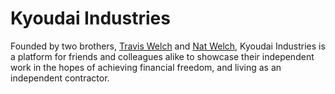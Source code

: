 # Kyoudai Industries

Founded by two brothers, [Travis Welch](https://twitter.com/theweirdwelch) and [Nat Welch](https://twitter.com/icco), Kyoudai Industries is a platform for friends and colleagues alike to showcase their independent work in the hopes of achieving financial freedom, and living as an independent contractor.
